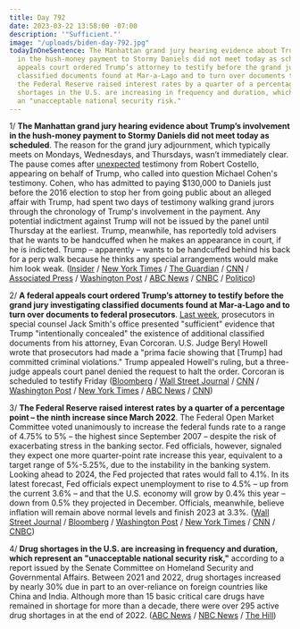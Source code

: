 ```yaml
---
title: Day 792
date: 2023-03-22 13:58:00 -07:00
description: '"Sufficient."'
image: "/uploads/biden-day-792.jpg"
todayInOneSentence: The Manhattan grand jury hearing evidence about Trump’s involvement
  in the hush-money payment to Stormy Daniels did not meet today as scheduled; a federal
  appeals court ordered Trump’s attorney to testify before the grand jury investigating
  classified documents found at Mar-a-Lago and to turn over documents to federal prosecutors;
  the Federal Reserve raised interest rates by a quarter of a percentage point; drug
  shortages in the U.S. are increasing in frequency and duration, which represent
  an "unacceptable national security risk."
---
```


1/ **The Manhattan grand jury hearing evidence about Trump’s involvement in the hush-money payment to Stormy Daniels did not meet today as scheduled**. The reason for the grand jury adjournment, which typically meets on Mondays, Wednesdays, and Thursdays, wasn’t immediately clear. The pause comes after [unexpected](https://www.cnn.com/2023/03/20/politics/michael-cohen-robert-costello-manhattan-grand-jury/index.html) testimony from Robert Costello, appearing on behalf of Trump, who called into question Michael Cohen's testimony. Cohen, who has admitted to paying $130,000 to Daniels just before the 2016 election to stop her from going public about an alleged affair with Trump, had spent two days of testimony walking grand jurors through the chronology of Trump's involvement in the payment. Any potential indictment against Trump will not be issued by the panel until Thursday at the earliest. Trump, meanwhile, has reportedly told advisers that he wants to be handcuffed when he makes an appearance in court, if he is indicted. Trump – apparently – wants to be handcuffed behind his back for a perp walk because he thinks any special arrangements would make him look weak. ([Insider](https://www.businessinsider.com/trump-indictment-hush-money-grand-jury-cancelled-wednesday-sources-2023-3?op=1) / [New York Times](https://www.nytimes.com/2023/03/22/nyregion/trump-grand-jury-delay.html) / [The Guardian](https://www.theguardian.com/us-news/2023/mar/22/trump-wants-to-be-handcuffed-for-court-appearance-in-stormy-daniels-case-sources-say) / [CNN](https://www.cnn.com/2023/03/22/politics/legal-drama-surrounding-trump-reaches-a-fever-pitch) / [Associated Press](https://apnews.com/article/trump-stormy-daniels-hush-money-grand-jury-7f3b3a8da083a8fcd98986c5c6a3bab1) / [Washington Post](https://www.washingtonpost.com/national-security/2023/03/22/trump-grand-jury-new-york/) / [ABC News](https://abcnews.go.com/US/live-updates/trump-charges/?id=97888515) / [CNBC](https://www.cnbc.com/2023/03/22/trump-grand-jury-live-updates-awaiting-indictment-in-porn-star-payoff.html) / [Politico](https://www.politico.com/news/2023/03/22/trump-grand-jury-called-off-for-wednesday-00088306))

2/ **A federal appeals court ordered Trump’s attorney to testify before the grand jury investigating classified documents found at Mar-a-Lago and to turn over documents to federal prosecutors**. [Last week](https://whatthefuckjusthappenedtoday.com/2023/03/20/day-790/#4-a-federal-judge-ordered-trump%E2%80%99s-at), prosecutors in special counsel Jack Smith's office presented "sufficient" evidence that Trump "intentionally concealed" the existence of additional classified documents from his attorney, Evan Corcoran. U.S. Judge Beryl Howell wrote that prosecutors had made a "prima facie showing that \[Trump\] had committed criminal violations." Trump appealed Howell's ruling, but a three-judge appeals court panel denied the request to halt the order. Corcoran is scheduled to testify Friday ([Bloomberg](https://www.bloomberg.com/news/articles/2023-03-22/trump-attorney-ordered-to-turn-over-documents-to-special-counsel?sref=MIBMEEoj) / [Wall Street Journal](https://www.wsj.com/articles/special-counsel-tells-judge-trump-likely-misled-lawyers-on-documents-6030c73c?mod=djemalertNEWS) / [CNN](https://www.cnn.com/2023/03/22/politics/evan-corcoran-trump-lawyer-appeals-court/) / [Washington Post](https://www.washingtonpost.com/national-security/2023/03/22/trump-appeal-lawyer-classified-documents/) / [New York Times](https://www.nytimes.com/2023/03/22/us/politics/trump-lawyer-classified-documents-investigation.html) / [ABC News](https://abcnews.go.com/US/sources-special-counsel-claims-trump-deliberately-misled-attorneys/story?id=98024191) / [CNN](https://www.cnn.com/2023/03/21/politics/corcoran-trump-testimony))

3/ **The Federal Reserve raised interest rates by a quarter of a percentage point – the ninth increase since March 2022**. The Federal Open Market Committee voted unanimously to increase the federal funds rate to a range of 4.75% to 5% – the highest since September 2007 – despite the risk of exacerbating stress in the banking sector. Fed officials, however, signaled they expect one more quarter-point rate increase this year, equivalent to a target range of 5%-5.25%, due to the instability in the banking system. Looking ahead to 2024, the Fed projected that rates would fall to 4.1%. In its latest forecast, Fed officials expect unemployment to rise to 4.5% – up from the current 3.6% – and that the U.S. economy will grow by 0.4% this year – down from 0.5% they projected in December. Officials, meanwhile, believe inflation will remain above normal levels and finish 2023 at 3.3%. ([Wall Street Journal](https://www.wsj.com/articles/fed-raises-rates-but-nods-to-greater-uncertainty-after-banking-stress-6ae9316f) / [Bloomberg](https://www.bloomberg.com/news/articles/2023-03-22/fed-hikes-quarter-point-signals-it-still-expects-higher-rates?sref=MIBMEEoj) / [Washington Post](https://www.washingtonpost.com/business/2023/03/22/fed-rate-hike-svb/) / [New York Times](https://www.nytimes.com/live/2023/03/22/business/fed-interest-rates) / [CNN](https://www.cnn.com/2023/03/22/economy/federal-reserve-meeting-march/index.html) / [CNBC](https://www.cnbc.com/2023/03/22/fed-rate-hike-decision-march-2023.html))

4/ **Drug shortages in the U.S. are increasing in frequency and duration, which represent an "unacceptable national security risk,"** according to a report issued by the Senate Committee on Homeland Security and Governmental Affairs. Between 2021 and 2022, drug shortages increased by nearly 30% due in part to an over-reliance on foreign countries like China and India. Although more than 15 basic critical care drugs have remained in shortage for more than a decade, there were over 295 active drug shortages in at the end of 2022. ([ABC News](https://abcnews.go.com/Politics/patients-health-care-providers-face-shortages-critical-drugs/story?id=98018805) / [NBC News](https://www.nbcnews.com/politics/congress/drug-shortages-are-rising-pose-national-security-risk-new-report-warns-rcna75959) / [The Hill](https://thehill.com/policy/healthcare/3912156-rising-drug-shortages-pose-national-security-threat-senate-panel-says/))